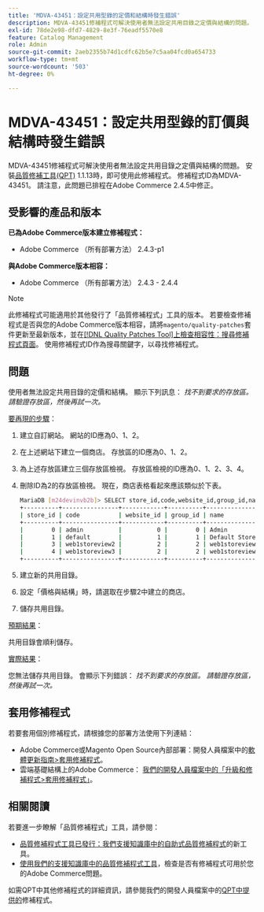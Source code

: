 ```yaml
---
title: 'MDVA-43451：設定共用型錄的定價和結構時發生錯誤'
description: MDVA-43451修補程式可解決使用者無法設定共用目錄之定價與結構的問題。 安裝[Quality Patches Tool (QPT)](/help/announcements/adobe-commerce-announcements/magento-quality-patches-released-new-tool-to-self-serve-quality-patches.md) 1.1.13後，即可使用此修補程式。 修補程式ID為MDVA-43451。 請注意，此問題已排程在Adobe Commerce 2.4.5中修正。
exl-id: 78de2e98-dfd7-4829-8e3f-76eadf5570e8
feature: Catalog Management
role: Admin
source-git-commit: 2aeb2355b74d1cdfc62b5e7c5aa04fcd0a654733
workflow-type: tm+mt
source-wordcount: '503'
ht-degree: 0%

---
```


# MDVA-43451：設定共用型錄的訂價與結構時發生錯誤

MDVA-43451修補程式可解決使用者無法設定共用目錄之定價與結構的問題。 安裝[品質修補工具(QPT)](/help/announcements/adobe-commerce-announcements/magento-quality-patches-released-new-tool-to-self-serve-quality-patches.md) 1.1.13時，即可使用此修補程式。 修補程式ID為MDVA-43451。 請注意，此問題已排程在Adobe Commerce 2.4.5中修正。

## 受影響的產品和版本

**已為Adobe Commerce版本建立修補程式：**

* Adobe Commerce （所有部署方法） 2.4.3-p1

**與Adobe Commerce版本相容：**

* Adobe Commerce （所有部署方法） 2.4.3 - 2.4.4

>[!NOTE]
>
>此修補程式可能適用於其他發行了「品質修補程式」工具的版本。 若要檢查修補程式是否與您的Adobe Commerce版本相容，請將`magento/quality-patches`套件更新至最新版本，並在[[!DNL Quality Patches Tool]上檢查相容性：搜尋修補程式頁面](https://experienceleague.adobe.com/tools/commerce-quality-patches/index.html)。 使用修補程式ID作為搜尋關鍵字，以尋找修補程式。

## 問題

使用者無法設定共用目錄的定價和結構。 顯示下列訊息： *找不到要求的存放區。 請驗證存放區，然後再試一次。*

<u>要再現的步驟</u>：

1. 建立自訂網站。 網站的ID應為0、1、2。
1. 在上述網站下建立一個商店。 存放區的ID應為0、1、2。
1. 為上述存放區建立三個存放區檢視。 存放區檢視的ID應為0、1、2、3、4。
1. 刪除ID為2的存放區檢視。 現在，商店表格看起來應該類似於下表。

   ```bash
   MariaDB [m24devinvb2b]> SELECT store_id,code,website_id,group_id,name FROM store;
   +----------+----------------+------------+----------+--------------------+
   | store_id | code           | website_id | group_id | name               |
   +----------+----------------+------------+----------+--------------------+
   |        0 | admin          |          0 |        0 | Admin              |
   |        1 | default        |          1 |        1 | Default Store View |
   |        3 | web1storeview2 |          2 |        2 | web1storeview2     |
   |        4 | web1storeview3 |          2 |        2 | web1storeview3     |
   +----------+----------------+------------+----------+--------------------+
   ```

1. 建立新的共用目錄。
1. 設定「價格與結構」時，請選取在步驟2中建立的商店。
1. 儲存共用目錄。

<u>預期結果</u>：

共用目錄會順利儲存。

<u>實際結果</u>：

您無法儲存共用目錄。 會顯示下列錯誤：
*找不到要求的存放區。 請驗證存放區，然後再試一次。*

## 套用修補程式

若要套用個別修補程式，請根據您的部署方法使用下列連結：

* Adobe Commerce或Magento Open Source內部部署：開發人員檔案中的[軟體更新指南>套用修補程式](https://experienceleague.adobe.com/en/docs/commerce-operations/tools/quality-patches-tool/usage)。
* 雲端基礎結構上的Adobe Commerce： [我們的開發人員檔案中的「升級和修補程式>套用修補程式」](https://experienceleague.adobe.com/en/docs/commerce-cloud-service/user-guide/develop/upgrade/apply-patches)。

## 相關閱讀

若要進一步瞭解「品質修補程式」工具，請參閱：

* [品質修補程式工具已發行：我們支援知識庫中的自助式品質修補程式](/help/announcements/adobe-commerce-announcements/magento-quality-patches-released-new-tool-to-self-serve-quality-patches.md)的新工具。
* [使用我們的支援知識庫中的品質修補程式工具](/help/support-tools/patches-available-in-qpt-tool/check-patch-for-magento-issue-with-magento-quality-patches.md)，檢查是否有修補程式可用於您的Adobe Commerce問題。

如需QPT中其他修補程式的詳細資訊，請參閱我們的開發人員檔案中的[QPT中提供的](https://experienceleague.adobe.com/tools/commerce-quality-patches/index.html)修補程式。
